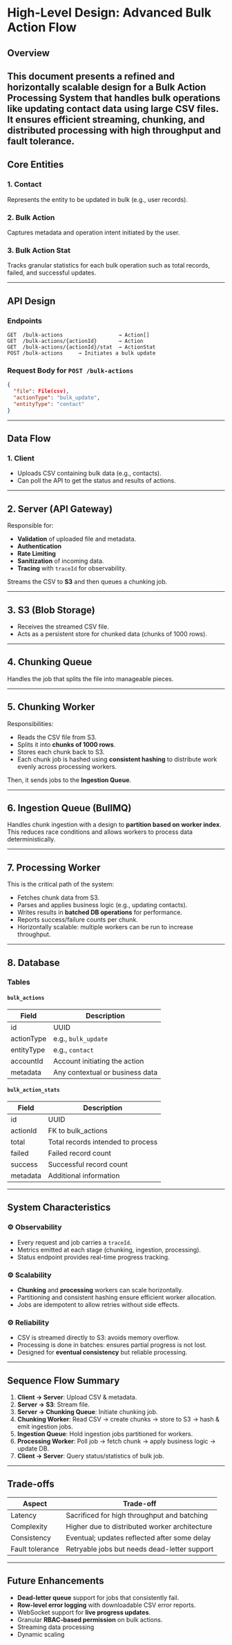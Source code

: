 # High-Level Design: Advanced Bulk Action Flow

## Overview

## This document presents a refined and horizontally scalable design for a **Bulk Action Processing System** that handles bulk operations like updating contact data using large CSV files. It ensures efficient streaming, chunking, and distributed processing with high throughput and fault tolerance.

## Core Entities

### 1. **Contact**

Represents the entity to be updated in bulk (e.g., user records).

### 2. **Bulk Action**

Captures metadata and operation intent initiated by the user.

### 3. **Bulk Action Stat**

Tracks granular statistics for each bulk operation such as total records, failed, and successful updates.

---

## API Design

### Endpoints

```http
GET  /bulk-actions                  → Action[]
GET  /bulk-actions/{actionId}       → Action
GET  /bulk-actions/{actionId}/stat  → ActionStat
POST /bulk-actions     → Initiates a bulk update
```

### Request Body for `POST /bulk-actions`

```json
{
  "file": File(csv),
  "actionType": "bulk_update",
  "entityType": "contact"
}
```

---

## Data Flow

### 1. **Client**

- Uploads CSV containing bulk data (e.g., contacts).
- Can poll the API to get the status and results of actions.

---

## 2. **Server (API Gateway)**

Responsible for:

- **Validation** of uploaded file and metadata.
- **Authentication**
- **Rate Limiting**
- **Sanitization** of incoming data.
- **Tracing** with `traceId` for observability.

Streams the CSV to **S3** and then queues a chunking job.

---

## 3. **S3 (Blob Storage)**

- Receives the streamed CSV file.
- Acts as a persistent store for chunked data (chunks of 1000 rows).

---

## 4. **Chunking Queue**

Handles the job that splits the file into manageable pieces.

---

## 5. **Chunking Worker**

Responsibilities:

- Reads the CSV file from S3.
- Splits it into **chunks of 1000 rows**.
- Stores each chunk back to S3.
- Each chunk job is hashed using **consistent hashing** to distribute work evenly across processing workers.

Then, it sends jobs to the **Ingestion Queue**.

---

## 6. **Ingestion Queue (BullMQ)**

Handles chunk ingestion with a design to **partition based on worker index**. This reduces race conditions and allows workers to process data deterministically.

---

## 7. **Processing Worker**

This is the critical path of the system:

- Fetches chunk data from S3.
- Parses and applies business logic (e.g., updating contacts).
- Writes results in **batched DB operations** for performance.
- Reports success/failure counts per chunk.
- Horizontally scalable: multiple workers can be run to increase throughput.

---

## 8. **Database**

### Tables

#### `bulk_actions`

| Field      | Description                     |
| ---------- | ------------------------------- |
| id         | UUID                            |
| actionType | e.g., `bulk_update`             |
| entityType | e.g., `contact`                 |
| accountId  | Account initiating the action   |
| metadata   | Any contextual or business data |

#### `bulk_action_stats`

| Field    | Description                       |
| -------- | --------------------------------- |
| id       | UUID                              |
| actionId | FK to bulk_actions                |
| total    | Total records intended to process |
| failed   | Failed record count               |
| success  | Successful record count           |
| metadata | Additional information            |

---

## System Characteristics

### ⚙️ Observability

- Every request and job carries a `traceId`.
- Metrics emitted at each stage (chunking, ingestion, processing).
- Status endpoint provides real-time progress tracking.

### ⚙️ Scalability

- **Chunking** and **processing** workers can scale horizontally.
- Partitioning and consistent hashing ensure efficient worker allocation.
- Jobs are idempotent to allow retries without side effects.

### ⚙️ Reliability

- CSV is streamed directly to S3: avoids memory overflow.
- Processing is done in batches: ensures partial progress is not lost.
- Designed for **eventual consistency** but reliable processing.

---

## Sequence Flow Summary

1. **Client → Server**: Upload CSV & metadata.
2. **Server → S3**: Stream file.
3. **Server → Chunking Queue**: Initiate chunking job.
4. **Chunking Worker**: Read CSV → create chunks → store to S3 → hash & emit ingestion jobs.
5. **Ingestion Queue**: Hold ingestion jobs partitioned for workers.
6. **Processing Worker**: Poll job → fetch chunk → apply business logic → update DB.
7. **Client → Server**: Query status/statistics of bulk job.

---

## Trade-offs

| Aspect          | Trade-off                                     |
| --------------- | --------------------------------------------- |
| Latency         | Sacrificed for high throughput and batching   |
| Complexity      | Higher due to distributed worker architecture |
| Consistency     | Eventual; updates reflected after some delay  |
| Fault tolerance | Retryable jobs but needs dead-letter support  |

---

## Future Enhancements

- **Dead-letter queue** support for jobs that consistently fail.
- **Row-level error logging** with downloadable CSV error reports.
- WebSocket support for **live progress updates**.
- Granular **RBAC-based permission** on bulk actions.
- Streaming data processing
- Dynamic scaling
